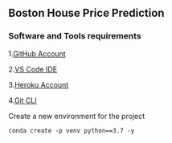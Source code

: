 ## Boston House Price Prediction

### Software and Tools requirements

1.[GitHub Account](https://github.com)

2.[VS Code IDE](https://code.visualstudio.com/)

3.[Heroku Account](https://heroku.com/)

4.[Git CLI](https://git-scm.com/book/en/v2/Getting-Started-The-Command-Line)

Create a new environment for the project

```
conda create -p venv python==3.7 -y
```

